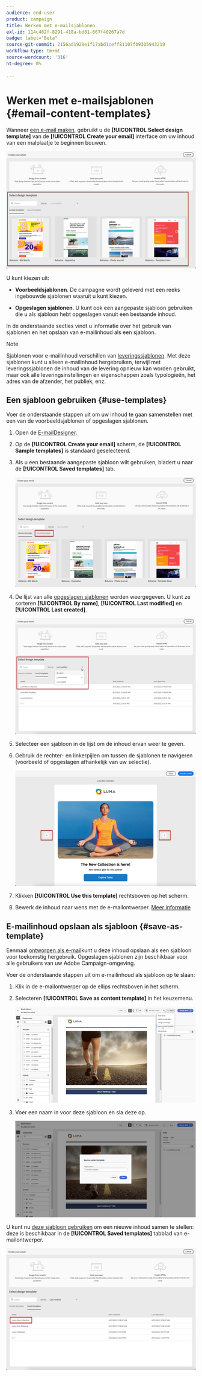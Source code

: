 ```yaml
---
audience: end-user
product: campaign
title: Werken met e-mailsjablonen
exl-id: 114c482f-8291-418a-bd81-667f40267a7d
badge: label="Beta"
source-git-commit: 2156ad1929e1f17abd1ceff81107fb9305943219
workflow-type: tm+mt
source-wordcount: '316'
ht-degree: 0%

---
```


# Werken met e-mailsjablonen {#email-content-templates}

Wanneer [een e-mail maken](../email/create-email.md), gebruikt u de **[!UICONTROL Select design template]** van de **[!UICONTROL Create your email]** interface om uw inhoud van een malplaatje te beginnen bouwen.

![](assets/email_designer-templates.png)

U kunt kiezen uit:

* **Voorbeeldsjablonen**. De campagne wordt geleverd met een reeks ingebouwde sjablonen waaruit u kunt kiezen.

* **Opgeslagen sjablonen**. U kunt ook een aangepaste sjabloon gebruiken die u als sjabloon hebt opgeslagen vanuit een bestaande inhoud.

In de onderstaande secties vindt u informatie over het gebruik van sjablonen en het opslaan van e-mailinhoud als een sjabloon.

>[!NOTE]
>
>Sjablonen voor e-mailinhoud verschillen van [leveringssjablonen](../msg/delivery-template.md). Met deze sjablonen kunt u alleen e-mailinhoud hergebruiken, terwijl met leveringssjablonen de inhoud van de levering opnieuw kan worden gebruikt, maar ook alle leveringsinstellingen en eigenschappen zoals typologieën, het adres van de afzender, het publiek, enz.

## Een sjabloon gebruiken {#use-templates}

Voer de onderstaande stappen uit om uw inhoud te gaan samenstellen met een van de voorbeeldsjablonen of opgeslagen sjablonen.

1. Open de [E-mailDesigner](create-email-content.md).

1. Op de **[!UICONTROL Create your email]** scherm, de **[!UICONTROL Sample templates]** is standaard geselecteerd.

1. Als u een bestaande aangepaste sjabloon wilt gebruiken, bladert u naar de **[!UICONTROL Saved templates]** tab.

   ![](assets/email_designer-saved-templates-tab.png)

1. De lijst van alle [opgeslagen sjablonen](#save-as-template) worden weergegeven. U kunt ze sorteren **[!UICONTROL By name]**, **[!UICONTROL Last modified]** en **[!UICONTROL Last created]**.

   ![](assets/email_designer-saved-templates.png)

1. Selecteer een sjabloon in de lijst om de inhoud ervan weer te geven.

1. Gebruik de rechter- en linkerpijlen om tussen de sjablonen te navigeren (voorbeeld of opgeslagen afhankelijk van uw selectie).

   ![](assets/email_designer-saved-templates-navigate.png)

1. Klikken **[!UICONTROL Use this template]** rechtsboven op het scherm.

1. Bewerk de inhoud naar wens met de e-mailontwerper. [Meer informatie](create-email-content.md)

## E-mailinhoud opslaan als sjabloon {#save-as-template}

Eenmaal [ontworpen als e-mail](create-email-content.md)kunt u deze inhoud opslaan als een sjabloon voor toekomstig hergebruik. Opgeslagen sjablonen zijn beschikbaar voor alle gebruikers van uw Adobe Campaign-omgeving.

Voer de onderstaande stappen uit om e-mailinhoud als sjabloon op te slaan:

1. Klik in de e-mailontwerper op de ellips rechtsboven in het scherm.

1. Selecteren **[!UICONTROL Save as content template]** in het keuzemenu.

   ![](assets/email_designer-save-template.png)

1. Voer een naam in voor deze sjabloon en sla deze op.

   ![](assets/email_designer-template-name.png)

U kunt nu [deze sjabloon gebruiken](#use-templates) om een nieuwe inhoud samen te stellen: deze is beschikbaar in de **[!UICONTROL Saved templates]** tabblad van e-mailontwerper.

![](assets/email_designer-saved-template.png)

